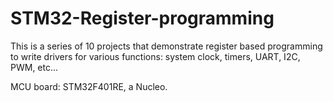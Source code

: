 # STM32-Register-programming

This is a series of 10 projects that demonstrate register based programming to write drivers for various functions: system clock, timers, UART, I2C, PWM, etc...

MCU board: STM32F401RE, a Nucleo.
